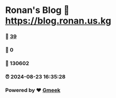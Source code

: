 # Ronan's Blog :link: https://blog.ronan.us.kg 
### :page_facing_up: [39](https://blog.ronan.us.kg/tag.html) 
### :speech_balloon: 0 
### :hibiscus: 130602 
### :alarm_clock: 2024-08-23 16:35:28 
### Powered by :heart: [Gmeek](https://github.com/Meekdai/Gmeek)
